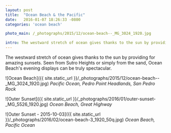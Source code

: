 ```yaml
---
layout: post
title:  "Ocean Beach & the Pacific"
date:   2016-01-07 18:26:33 -0800
categories: 'ocean beach'

photo_main: /_photographs/2015/12/ocean-beach--_MG_3024_1920.jpg

intro: The westward stretch of ocean gives thanks to the sun by providing for amazing sunsets. Seen from Sutro Heights or simply from the sand, Ocean Beach's evening displays can be truly spectacular.
---
```

The westward stretch of ocean gives thanks to the sun by providing for amazing sunsets. Seen from Sutro Heights or simply from the sand, Ocean Beach's evening displays can be truly spectacular.

![Ocean Beach]({{ site.static_url }}/_photographs/2015/12/ocean-beach--_MG_3024_1920.jpg)
*Pacific Ocean, Pedro Point Headlands, San Pedro Rock*

![Outer Sunset]({{ site.static_url }}/_photographs/2016/01/outer-sunset-_MG_5526_1920.jpg)
*Ocean Beach, Great Highway*

![Outer Sunset - 2015-10-03]({{ site.static_url }}/_photographs/2016/02/ocean-beach-3_1920_50q.jpg)
*Ocean Beach, Pacific Ocean*



